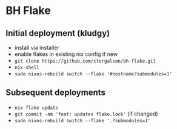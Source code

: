 # BH Flake

## Initial deployment (kludgy)

- install via installer
- enable flakes in existing nix config if new
- `git clone https://github.com/ctorgalson/bh-flake.git`
- `nix-shell`
- `sudo nixos-rebuild switch --flake '#hostname?submodules=1'`

## Subsequent deployments

- `nix flake update`
- `git commit -am 'feat: updates flake.lock'` (if changed)
- `sudo nixos-rebuild switch --flake '.?submodules=1'`
